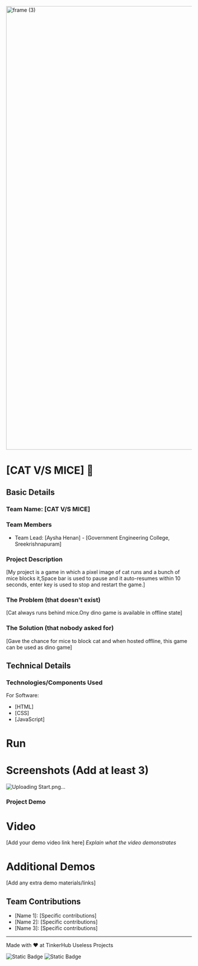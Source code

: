 <img width="3188" height="1202" alt="frame (3)" src="https://github.com/user-attachments/assets/517ad8e9-ad22-457d-9538-a9e62d137cd7" />


# [CAT V/S MICE] 🎯


## Basic Details
### Team Name: [CAT V/S MICE]


### Team Members
- Team Lead: [Aysha Henan] - [Government Engineering College, Sreekrishnapuram]

### Project Description
[My project is a game in which a  pixel image of cat runs and a bunch of mice blocks it,Space bar is used to pause and it auto-resumes within 10 seconds, enter key is used to stop and restart the game.]

### The Problem (that doesn't exist)
[Cat always runs behind mice.Ony dino game is available in offline state]

### The Solution (that nobody asked for)
[Gave the chance for mice to block cat and when hosted offline, this game can be used as dino game]

## Technical Details
### Technologies/Components Used
For Software:
- [HTML]
- [CSS]
- [JavaScript]




# Run




# Screenshots (Add at least 3)

![Uploading Start.png…]()





### Project Demo
# Video
[Add your demo video link here]
*Explain what the video demonstrates*

# Additional Demos
[Add any extra demo materials/links]

## Team Contributions
- [Name 1]: [Specific contributions]
- [Name 2]: [Specific contributions]
- [Name 3]: [Specific contributions]

---
Made with ❤️ at TinkerHub Useless Projects 

![Static Badge](https://img.shields.io/badge/TinkerHub-24?color=%23000000&link=https%3A%2F%2Fwww.tinkerhub.org%2F)
![Static Badge](https://img.shields.io/badge/UselessProjects--25-25?link=https%3A%2F%2Fwww.tinkerhub.org%2Fevents%2FQ2Q1TQKX6Q%2FUseless%2520Projects)



